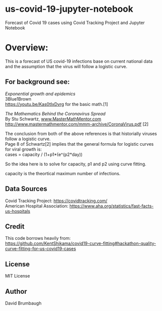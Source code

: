 # us-covid-19-jupyter-notebook
Forecast of Covid 19 cases using Covid Tracking Project and Jupyter Notebook

# Overview:  
This is a forecast of US covid-19 infections base on current national data and the assumption that the virus will
follow a logistic curve.

## For background see: 
*Exponential growth and epidemics*  
3Blue1Brown  
https://youtu.be/Kas0tIxDvrg for the basic math.[1]

*The Mathematics Behind the Coronavirus Spread*  
By Stu Schwartz, www.MasterMathMentor.com  
http://www.mastermathmentor.com/mmm-archive/CoronaVirus.pdf [2]  

The conclusion from both of the above references is that historially viruses follow a logistic curve.  
Page 8 of Schwartz[2]  implies that the general formula for logistic curves for viral growth is:  
cases = capacity / (1+p1*(e^(p2*day))

So the idea here  is to solve for capacity, p1 and p2 using curve fitting.

capacity is the theortical maximum number of infections.

## Data Sources
Covid Tracking Project: https://covidtracking.com/  
American Hospital Association: https://www.aha.org/statistics/fast-facts-us-hospitals  

## Credit
This code borrows heavily from:  
https://github.com/KentShikama/covid19-curve-fitting#hackathon-quality-curve-fitting-for-us-covid19-cases 

## License
MIT License  

## Author
David Brumbaugh

